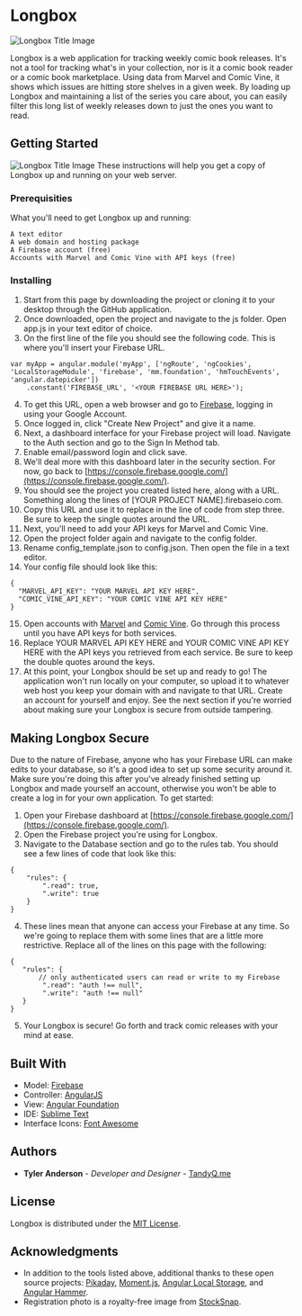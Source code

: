 # Longbox

![Longbox Title Image](http://tandyq.me/do-not-move/title-image.png)

Longbox is a web application for tracking weekly comic book releases. It's not a tool for tracking what's in your collection, nor is it a comic book reader or a comic book marketplace. Using data from Marvel and Comic Vine, it shows which issues are hitting store shelves in a given week. By loading up Longbox and maintaining a list of the series you care about, you can easily filter this long list of weekly releases down to just the ones you want to read.

## Getting Started

![Longbox Title Image](http://tandyq.me/do-not-move/longbox-screenshot.jpg)
These instructions will help you get a copy of Longbox up and running on your web server.

### Prerequisities

What you'll need to get Longbox up and running:

```
A text editor
A web domain and hosting package
A Firebase account (free)
Accounts with Marvel and Comic Vine with API keys (free)
```

### Installing

1. Start from this page by downloading the project or cloning it to your desktop through the GitHub application.
2. Once downloaded, open the project and navigate to the js folder. Open app.js in your text editor of choice.
3. On the first line of the file you should see the following code. This is where you'll insert your Firebase URL.
```
var myApp = angular.module('myApp', ['ngRoute', 'ngCookies', 'LocalStorageModule', 'firebase', 'mm.foundation', 'hmTouchEvents', 'angular.datepicker'])
    .constant('FIREBASE_URL', '<YOUR FIREBASE URL HERE>');
```
4. To get this URL, open a web browser and go to [Firebase](https://firebase.google.com/), logging in using your Google Account.
5. Once logged in, click "Create New Project" and give it a name.
6. Next, a dashboard interface for your Firebase project will load. Navigate to the Auth section and go to the Sign In Method tab.
7. Enable email/password login and click save.
8. We'll deal more with this dashboard later in the security section. For now, go back to [https://console.firebase.google.com/](https://console.firebase.google.com/).
9. You should see the project you created listed here, along with a URL. Something along the lines of [YOUR PROJECT NAME].firebaseio.com.
10. Copy this URL and use it to replace <YOUR FIREBASE URL HERE> in the line of code from step three. Be sure to keep the single quotes around the URL.
11. Next, you'll need to add your  API keys for Marvel and Comic Vine.
12. Open the project folder again and navigate to the config folder.
13. Rename config_template.json to config.json. Then open the file in a text editor.
14. Your config file should look like this:
```
{
  "MARVEL_API_KEY": "YOUR MARVEL API KEY HERE",
  "COMIC_VINE_API_KEY": "YOUR COMIC VINE API KEY HERE"
}
```
15. Open accounts with [Marvel](http://developer.marvel.com/) and [Comic Vine](http://comicvine.gamespot.com/api/). Go through this process until you have API keys for both services.
16. Replace YOUR MARVEL API KEY HERE and YOUR COMIC VINE API KEY HERE with the API keys you retrieved from each service. Be sure to keep the double quotes around the keys.
17. At this point, your Longbox should be set up and ready to go! The application won't run locally on your computer, so upload it to whatever web host you keep your domain with and navigate to that URL. Create an account for yourself and enjoy. See the next section if you're worried about making sure your Longbox is secure from outside tampering.

## Making Longbox Secure

Due to the nature of Firebase, anyone who has your Firebase URL can make edits to your database, so it's a good idea to set up some security around it. Make sure you're doing this after you've already finished setting up Longbox and made yourself an account, otherwise you won't be able to create a log in for your own application. To get started:
1. Open your Firebase dashboard at [https://console.firebase.google.com/](https://console.firebase.google.com/).
2. Open the Firebase project you're using for Longbox.
3. Navigate to the Database section and go to the rules tab. You should see a few lines of code that look like this:
```
{
    "rules": {
        ".read": true,
        ".write": true
    }
}
```
4. These lines mean that anyone can access your Firebase at any time. So we're going to replace them with some lines that are a little more restrictive. Replace all of the lines on this page with the following:
```
{
   "rules": {
       // only authenticated users can read or write to my Firebase
        ".read": "auth !== null",
        ".write": "auth !== null"
   }
}
```
5. Your Longbox is secure! Go forth and track comic releases with your mind at ease.

## Built With

* Model: [Firebase](https://firebase.google.com/)
* Controller: [AngularJS](https://angularjs.org/)
* View: [Angular Foundation](https://pineconellc.github.io/angular-foundation/)
* IDE: [Sublime Text](https://www.sublimetext.com/)
* Interface Icons: [Font Awesome](http://fontawesome.io/)

## Authors

* **Tyler Anderson** - *Developer and Designer* - [TandyQ.me](https://tandyq.me)

## License

Longbox is distributed under the [MIT License](http://opensource.org/licenses/MIT).

## Acknowledgments

* In addition to the tools listed above, additional thanks to these open source projects: [Pikaday](https://github.com/dbushell/Pikaday), [Moment.js](http://momentjs.com/), [Angular Local Storage](https://github.com/grevory/angular-local-storage), and [Angular Hammer](https://github.com/RyanMullins/angular-hammer).
* Registration photo is a royalty-free image from [StockSnap](https://stocksnap.io/photo/FFNGYLQM7X).